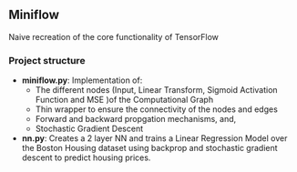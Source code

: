 ## Miniflow

Naive recreation of the core functionality of TensorFlow

### Project structure
* **miniflow.py**: Implementation of:
    * The different nodes (Input, Linear Transform, Sigmoid Activation Function and MSE )of the Computational Graph
    * Thin wrapper to ensure the connectivity of the nodes and edges
    * Forward and backward propgation mechanisms, and,
    * Stochastic Gradient Descent
* **nn.py**: Creates a 2 layer NN and trains a Linear Regression Model over the Boston Housing dataset using backprop and stochastic gradient descent to predict housing prices.
